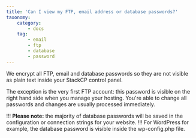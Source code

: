 ```yaml
---
title: 'Can I view my FTP, email address or database passwords?'
taxonomy:
    category:
        - docs
    tag:
        - email
        - ftp
        - database
        - password
---
```


We encrypt all FTP, email and database passwords so they are not visible as plain text inside your StackCP control panel.

The exception is the very first FTP account: this password is visible on the right hand side when you manage your hosting. You're able to change all passwords and changes are usually processed immediately.

!!! **Please note:** the majority of database passwords will be saved in the configuration or connection strings for your website.
!!! For WordPress for example, the database password is visible inside the wp-config.php file.